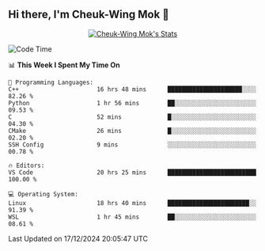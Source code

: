 ## Hi there, I'm Cheuk-Wing Mok 👋

<!--
**mozro0327/mozro0327** is a ✨ _special_ ✨ repository because its `README.md` (this file) appears on your GitHub profile.

Here are some ideas to get you started:

- 🔭 I’m currently working on ...
- 🌱 I’m currently learning ...
- 👯 I’m looking to collaborate on ...
- 🤔 I’m looking for help with ...
- 💬 Ask me about ...
- 📫 How to reach me: ...
- 😄 Pronouns: ...
- ⚡ Fun fact: ...
-->

<p align="center">
  <a href="https://github.com/mozro0327" class="rich-diff-level-one">
    <img src="https://github-readme-stats.vercel.app/api?username=mozro0327&title_color=333&text_color=777" alt="Cheuk-Wing Mok's Stats" >
    <!-- &hide=issues
    <img src="https://github-readme-stats.vercel.app/api?username=mozro0327&hide=issues&title_color=333&text_color=777" alt="Cheuk-Wing Mok's Stats" >
    -->
  </a>
</p>

<!--START_SECTION:waka-->
![Code Time](http://img.shields.io/badge/Code%20Time-3%2C127%20hrs%2023%20mins-blue)

📊 **This Week I Spent My Time On** 

```text
💬 Programming Languages: 
C++                      16 hrs 48 mins      █████████████████████░░░░   82.26 % 
Python                   1 hr 56 mins        ██░░░░░░░░░░░░░░░░░░░░░░░   09.53 % 
C                        52 mins             █░░░░░░░░░░░░░░░░░░░░░░░░   04.30 % 
CMake                    26 mins             █░░░░░░░░░░░░░░░░░░░░░░░░   02.20 % 
SSH Config               9 mins              ░░░░░░░░░░░░░░░░░░░░░░░░░   00.78 % 

🔥 Editors: 
VS Code                  20 hrs 25 mins      █████████████████████████   100.00 % 

💻 Operating System: 
Linux                    18 hrs 40 mins      ███████████████████████░░   91.39 % 
WSL                      1 hr 45 mins        ██░░░░░░░░░░░░░░░░░░░░░░░   08.61 % 
```


 Last Updated on 17/12/2024 20:05:47 UTC
<!--END_SECTION:waka-->
